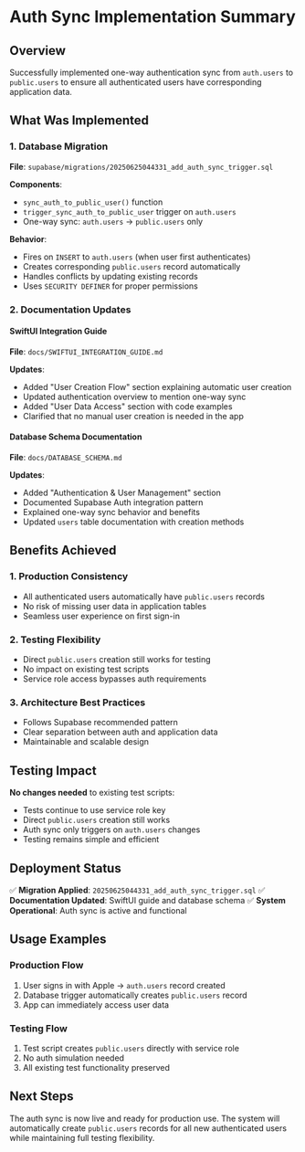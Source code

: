# Auth Sync Implementation Summary

## Overview
Successfully implemented one-way authentication sync from `auth.users` to `public.users` to ensure all authenticated users have corresponding application data.

## What Was Implemented

### 1. Database Migration
**File**: `supabase/migrations/20250625044331_add_auth_sync_trigger.sql`

**Components**:
- `sync_auth_to_public_user()` function
- `trigger_sync_auth_to_public_user` trigger on `auth.users`
- One-way sync: `auth.users` → `public.users` only

**Behavior**:
- Fires on `INSERT` to `auth.users` (when user first authenticates)
- Creates corresponding `public.users` record automatically
- Handles conflicts by updating existing records
- Uses `SECURITY DEFINER` for proper permissions

### 2. Documentation Updates

#### SwiftUI Integration Guide
**File**: `docs/SWIFTUI_INTEGRATION_GUIDE.md`

**Updates**:
- Added "User Creation Flow" section explaining automatic user creation
- Updated authentication overview to mention one-way sync
- Added "User Data Access" section with code examples
- Clarified that no manual user creation is needed in the app

#### Database Schema Documentation
**File**: `docs/DATABASE_SCHEMA.md`

**Updates**:
- Added "Authentication & User Management" section
- Documented Supabase Auth integration pattern
- Explained one-way sync behavior and benefits
- Updated `users` table documentation with creation methods

## Benefits Achieved

### 1. Production Consistency
- All authenticated users automatically have `public.users` records
- No risk of missing user data in application tables
- Seamless user experience on first sign-in

### 2. Testing Flexibility
- Direct `public.users` creation still works for testing
- No impact on existing test scripts
- Service role access bypasses auth requirements

### 3. Architecture Best Practices
- Follows Supabase recommended pattern
- Clear separation between auth and application data
- Maintainable and scalable design

## Testing Impact

**No changes needed** to existing test scripts:
- Tests continue to use service role key
- Direct `public.users` creation still works
- Auth sync only triggers on `auth.users` changes
- Testing remains simple and efficient

## Deployment Status

✅ **Migration Applied**: `20250625044331_add_auth_sync_trigger.sql`
✅ **Documentation Updated**: SwiftUI guide and database schema
✅ **System Operational**: Auth sync is active and functional

## Usage Examples

### Production Flow
1. User signs in with Apple → `auth.users` record created
2. Database trigger automatically creates `public.users` record
3. App can immediately access user data

### Testing Flow
1. Test script creates `public.users` directly with service role
2. No auth simulation needed
3. All existing test functionality preserved

## Next Steps

The auth sync is now live and ready for production use. The system will automatically create `public.users` records for all new authenticated users while maintaining full testing flexibility. 